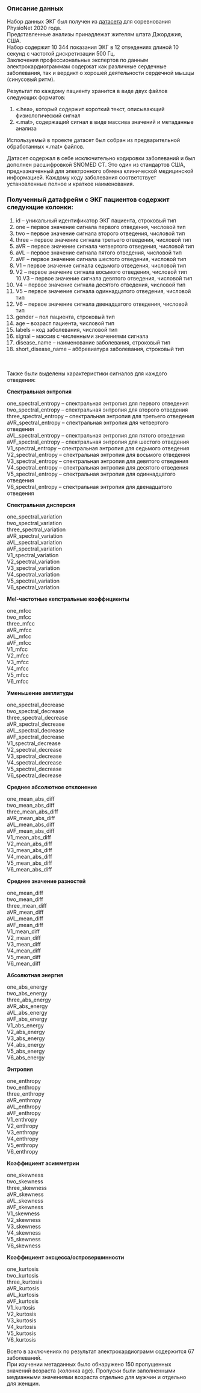 ### Описание данных 
Набор данных ЭКГ был получен из [датасета](https://drive.google.com/drive/folders/1EI8XNLSLe8Hs2_HM0K_aQ5C5h2focnC5?usp=sharing) для соревнования PhysioNet 2020 года. <br>
Представленные анализы принадлежат жителям штата Джорджия, США. <br>
Набор содержит 10 344 показания ЭКГ в 12 отведениях длиной 10 секунд с частотой дискретизации 500 Гц. <br>
Заключения профессиональных экспертов по данным электрокардиограммам содержат как различные сердечные заболевания, так и вердикт о хорошей деятельности сердечной мышцы (синусовый ритм). <br>

Результат по каждому пациенту хранится в виде двух файлов следующих форматов:
1) «.hea», который содержит короткий текст, описывающий физиологический сигнал
2) «.mat», содержащий сигнал в виде массива значений и метаданные анализа

Используемый в проекте датасет был собран из предварительной обработанных «.mat» файлов.

Датасет содержал в себе исключительно кодировки заболеваний и был дополнен расшифровкой SNOMED CT. Это один из стандартов США, предназначенный для электронного обмена клинической медицинской информацией. Каждому коду заболевания соответствует установленные полное и краткое наименования.

### Полученный датафрейм с ЭКГ пациентов содержит следующие колонки:
 1. id – уникальный идентификатор ЭКГ пациента, строковый тип
 2. one – первое значение сигнала первого отведения, числовой тип
 3. two – первое значение сигнала второго отведения, числовой тип
 4. three – первое значение сигнала третьего отведения, числовой тип
 5. aVR – первое значение сигнала четвертого отведения, числовой тип
 6. aVL – первое значение сигнала пятого отведения, числовой тип
 7. aVF – первое значение сигнала шестого отведения, числовой тип
 8. V1 – первое значение сигнала седьмого отведения, числовой тип
 9. V2 – первое значение сигнала восьмого отведения, числовой тип
 10.V3 – первое значение сигнала девятого отведения, числовой тип
 11. V4 – первое значение сигнала десятого отведения, числовой тип
 12. V5 – первое значение сигнала одиннадцатого отведения, числовой тип
 13. V6 – первое значение сигнала двенадцатого отведения, числовой тип
 14. gender – пол пациента, строковый тип
 15. age – возраст пациента, числовой тип
 16. labels – код заболевания, числовой тип
 17. signal – массив с численными значениями сигнала
 18. disease_name – наименование заболевания, строковый тип
 19. short_disease_name – аббревиатура заболевания, строковый тип

<br><br>
Также были выделены характеристики сигналов для каждого отведения:

**Спектральная энтропия**

one_spectral_entropy – спектральная энтропия для первого отведения <br>
two_spectral_entropy – спектральная энтропия для второго отведения <br>
three_spectral_entropy – спектральная энтропия для третьего отведения <br>
aVR_spectral_entropy – спектральная энтропия для четвертого отведения <br>
aVL_spectral_entropy – спектральная энтропия для пятого отведения <br>
aVF_spectral_entropy – спектральная энтропия для шестого отведения <br>
V1_spectral_entropy – спектральная энтропия для седьмого отведения <br>
V2_spectral_entropy – спектральная энтропия для восьмого отведения <br>
V3_spectral_entropy – спектральная энтропия для девятого отведения <br>
V4_spectral_entropy – спектральная энтропия для десятого отведения <br>
V5_spectral_entropy – спектральная энтропия для одиннадцатого отведения <br>
V6_spectral_entropy – спектральная энтропия для двенадцатого отведения <br>

**Спектральная дисперсия**

one_spectral_variation <br>
two_spectral_variation <br>
three_spectral_variation <br>
aVR_spectral_variation <br>
aVL_spectral_variation <br>
aVF_spectral_variation <br>
V1_spectral_variation <br>
V2_spectral_variation <br>
V3_spectral_variation <br>
V4_spectral_variation <br>
V5_spectral_variation <br>
V6_spectral_variation <br>

**Mel-частотные кепстральные коэффициенты**

one_mfcc <br>
two_mfcc <br>
three_mfcc <br>
aVR_mfcc <br>
aVL_mfcc <br>
aVF_mfcc <br>
V1_mfcc <br>
V2_mfcc <br>
V3_mfcc <br>
V4_mfcc <br>
V5_mfcc <br>
V6_mfcc <br>

**Уменьшение амплитуды**

one_spectral_decrease <br>
two_spectral_decrease <br>
three_spectral_decrease <br>
aVR_spectral_decrease <br>
aVL_spectral_decrease <br>
aVF_spectral_decrease <br>
V1_spectral_decrease <br>
V2_spectral_decrease <br>
V3_spectral_decrease <br>
V4_spectral_decrease <br>
V5_spectral_decrease <br>
V6_spectral_decrease <br>

**Среднее абсолютное отклонение**

one_mean_abs_diff <br>
two_mean_abs_diff <br>
three_mean_abs_diff <br>
aVR_mean_abs_diff <br>
aVL_mean_abs_diff <br>
aVF_mean_abs_diff <br>
V1_mean_abs_diff <br>
V2_mean_abs_diff <br>
V3_mean_abs_diff <br>
V4_mean_abs_diff <br>
V5_mean_abs_diff <br>
V6_mean_abs_diff <br>

**Среднее значение разностей** 

one_mean_diff <br>
two_mean_diff <br>
three_mean_diff <br>
aVR_mean_diff <br>
aVL_mean_diff <br>
aVF_mean_diff <br>
V1_mean_diff <br>
V2_mean_diff <br>
V3_mean_diff <br>
V4_mean_diff <br>
V5_mean_diff <br>
V6_mean_diff <br>

**Абсолютная энергия**

one_abs_energy <br>
two_abs_energy <br>
three_abs_energy <br>
aVR_abs_energy <br>
aVL_abs_energy <br>
aVF_abs_energy <br>
V1_abs_energy <br>
V2_abs_energy <br>
V3_abs_energy <br>
V4_abs_energy <br>
V5_abs_energy <br>
V6_abs_energy <br>

**Энтропия**

one_enthropy <br>
two_enthropy <br>
three_enthropy <br>
aVR_enthropy <br>
aVL_enthropy <br>
aVF_enthropy <br>
V1_enthropy <br>
V2_enthropy <br>
V3_enthropy <br>
V4_enthropy <br>
V5_enthropy <br>
V6_enthropy <br>

**Коэффициент асимметрии**

one_skewness <br>
two_skewness <br>
three_skewness <br>
aVR_skewness <br>
aVL_skewness <br>
aVF_skewness <br>
V1_skewness <br>
V2_skewness <br>
V3_skewness <br>
V4_skewness <br>
V5_skewness <br>
V6_skewness <br>

**Коэффициент эксцесса/островершинности**
 
one_kurtosis <br>
two_kurtosis <br>
three_kurtosis <br>
aVR_kurtosis <br>
aVL_kurtosis <br>
aVF_kurtosis <br>
V1_kurtosis <br>
V2_kurtosis <br>
V3_kurtosis <br>
V4_kurtosis <br>
V5_kurtosis <br>
V6_kurtosis <br>


Всего в заключениях по результат электрокардиограмм содержится 67 заболеваний. <br>
При изучении метаданных было обнаружено 150 пропущенных значений возраста (колонка age). Пропуски были заполненными медианными значениями возраста отдельно для мужчин и отдельно для женщин.
